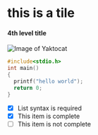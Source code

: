 # this is a tile
#### 4th level title
![Image of Yaktocat](https://octodex.github.com/images/yaktocat.png)

``` c
#include<stdio.h>
int main()
{
  printf("hello world");
  return 0;
}
```
- [x] List syntax is required
- [x] This item is complete
- [ ] This item is not complete

